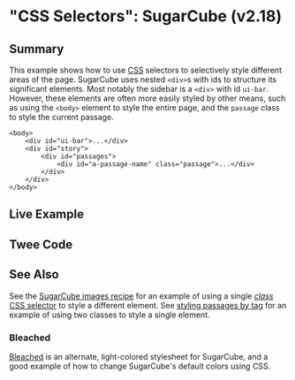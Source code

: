 # "CSS Selectors": SugarCube (v2.18)

## Summary

This example shows how to use [CSS](../../terms/terms_css.md) selectors to selectively style different areas of the page.  SugarCube uses nested `<div>`s with ids to structure its significant elements.  Most notably the sidebar is a `<div>` with id `ui-bar`.  However, these elements are often more easily styled by other means, such as using the `<body>` element to style the entire page, and the `passage` class to style the current passage.

```
<body>
	<div id="ui-bar">...</div>
	<div id="story">
		<div id="passages">
			<div id="a-passage-name" class="passage">...</div>
		</div>
	</div>
</body>
```

## Live Example

## Twee Code

## See Also

See the [SugarCube images recipe](../../images/sugarcube/sugarcube_images.md) for an example of using a single [*class* CSS selector](https://developer.mozilla.org/en-US/docs/Web/CSS/Class_selectors) to style a different element.   See [styling passages by tag](../../passagetags/sugarcube/sugarcube_passagetags.md) for an example of using two classes to style a single element.

### Bleached

[Bleached](https://www.motoslave.net/sugarcube/2/#downloads) is an alternate, light-colored stylesheet for SugarCube, and a good example of how to change SugarCube's default colors using CSS.
